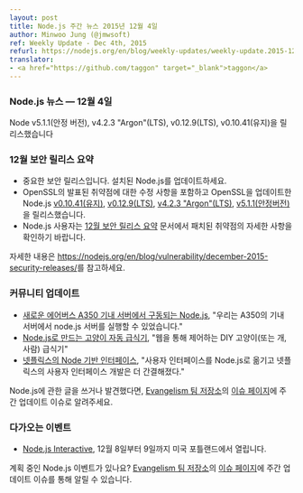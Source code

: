 ```yaml
---
layout: post
title: Node.js 주간 뉴스 2015년 12월 4일
author: Minwoo Jung (@jmwsoft)
ref: Weekly Update - Dec 4th, 2015
refurl: https://nodejs.org/en/blog/weekly-updates/weekly-update.2015-12-04/
translator:
- <a href="https://github.com/taggon" target="_blank">taggon</a>
---
```


<!--
### Node.js News — December 4th
Node v5.1.1 (Stable), v4.2.3 "Argon" (LTS), v0.12.9 (LTS) and v0.10.41 (Maintenance) are released
-->
### Node.js 뉴스 — 12월 4일
Node v5.1.1(안정 버전), v4.2.3 "Argon"(LTS), v0.12.9(LTS), v0.10.41(유지)을 릴리스했습니다

<!--
### December Security Release Summary
* This is an important security release. Please update your Node.js installation.
* We have released Node.js [v0.10.41 (Maintenance)](/en/blog/release/v0.10.41/), [v0.12.9 (LTS)](/en/blog/release/v0.12.9/), [v4.2.3 "Argon" (LTS)](/en/blog/release/v4.2.3/) and [v5.1.1 (Stable)](/en/blog/release/v5.1.1/) with fixes for the announced vulnerabilities and updates to OpenSSL.
* All Node.js users should consult our December Security Release Summary for details on patched vulnerabilities.

See https://nodejs.org/en/blog/vulnerability/december-2015-security-releases/ for more information.
-->
### 12월 보안 릴리스 요약

* 중요한 보안 릴리스입니다. 설치된 Node.js를 업데이트하세요.
* OpenSSL의 발표된 취약점에 대한 수정 사항을 포함하고 OpenSSL을 업데이트한 Node.js [v0.10.41(유지)](/en/blog/release/v0.10.41/), [v0.12.9(LTS)](/en/blog/release/v0.12.9/), [v4.2.3 "Argon"(LTS)](/en/blog/release/v4.2.3/), [v5.1.1(안정버전)](/en/blog/release/v5.1.1/)을 릴리스했습니다.
* Node.js 사용자는 [12월 보안 릴리스 요약](https://nodejs.org/en/blog/vulnerability/december-2015-security-releases/) 문서에서 패치된 취약점의 자세한 사항을 확인하기 바랍니다.

자세한 내용은 <https://nodejs.org/en/blog/vulnerability/december-2015-security-releases/>를 참고하세요.

<!--
### Community Updates

* [Node.js running in the new Airbus A350 inflight servers](http://reaktor.com/blog/aircraft-customer-experience-on-a-new-level/), "We were allowed to run our own node.js-server on the inflight servers of the aircraft."
* [Automatic cat feeder powered by Node.js](https://github.com/rachelnicole/robokitty), "Is a DIY cat (or dog, or human) feeder controlled over the web."
* [Netflix' Node powered interfaces](http://thenewstack.io/netflix-uses-node-js-power-user-interface/), "Shifting its user interfaces to Node.js, Netflix has been able to streamline the development."

If you have spotted or written something about Node.js, do come over to our [Evangelism team repo](https://github.com/nodejs/evangelism) and suggest it on the [Issues page](https://github.com/nodejs/evangelism/issues/), specifically the Weekly Updates issue.
-->
### 커뮤니티 업데이트

* [새로운 에어버스 A350 기내 서버에서 구동되는 Node.js](http://reaktor.com/blog/aircraft-customer-experience-on-a-new-level/), "우리는 A350의 기내 서버에서 node.js 서버를 실행할 수 있었습니다."
* [Node.js로 만드는 고양이 자동 급식기](https://github.com/rachelnicole/robokitty), "웹을 통해 제어하는 DIY 고양이(또는 개, 사람) 급식기"
* [넷플릭스의 Node 기반 인터페이스](http://thenewstack.io/netflix-uses-node-js-power-user-interface/), "사용자 인터페이스를 Node.js로 옮기고 넷플릭스의 사용자 인터페이스 개발은 더 간결해졌다."

Node.js에 관한 글을 쓰거나 발견했다면, [Evangelism 팀 저장소]((https://github.com/nodejs/evangelism))의 [이슈 페이지](https://github.com/nodejs/evangelism/issues/)에 주간 업데이트 이슈로 알려주세요.

<!--
### Upcoming Events

* [Node.js Interactive](http://events.linuxfoundation.org/events/node-interactive), December 8th - 9th at Portland, US.

Have an event about Node.js coming up? You can put your events here through the [Evangelism team repo](https://github.com/nodejs/evangelism) and announce it in the [Issues page](https://github.com/nodejs/evangelism/issues/191), specifically the Weekly Updates issue.
-->
### 다가오는 이벤트

* [Node.js Interactive](http://events.linuxfoundation.org/events/node-interactive), 12월 8일부터 9일까지 미국 포틀랜드에서 열립니다.

계획 중인 Node.js 이벤트가 있나요? [Evangelism 팀 저장소](https://github.com/nodejs/evangelism)의 [이슈 페이지](https://github.com/nodejs/evangelism/issues)에 주간 업데이트 이슈를 통해 알릴 수 있습니다.
